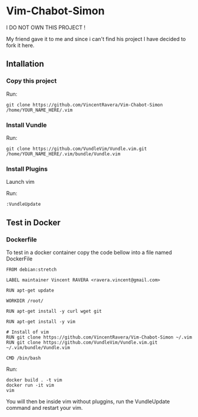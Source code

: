 # Vim-Chabot-Simon

I DO NOT OWN THIS PROJECT !

My friend gave it to me and since i can't find his project I have decided to fork it here.


## Intallation

### Copy this project

Run:
```shell
git clone https://github.com/VincentRavera/Vim-Chabot-Simon /home/YOUR_NAME_HERE/.vim
```

### Install Vundle

Run:

```shell
git clone https://github.com/VundleVim/Vundle.vim.git /home/YOUR_NAME_HERE/.vim/bundle/Vundle.vim
```

### Install Plugins

Launch vim

Run:
```vim
:VundleUpdate
```
## Test in Docker

### Dockerfile

To test in a docker container copy the code bellow into a file named DockerFile

```Docker
FROM debian:stretch

LABEL maintainer Vincent RAVERA <ravera.vincent@gmail.com>

RUN apt-get update

WORKDIR /root/

RUN apt-get install -y curl wget git

RUN apt-get install -y vim

# Install of vim
RUN git clone https://github.com/VincentRavera/Vim-Chabot-Simon ~/.vim
RUN git clone https://github.com/VundleVim/Vundle.vim.git ~/.vim/bundle/Vundle.vim

CMD /bin/bash
```

Run:
```shell
docker build . -t vim
docker run -it vim
vim
```
You will then be inside vim without pluggins, run the VundleUpdate command and restart your vim.


